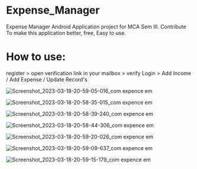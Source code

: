 # Expense_Manager
Expense Manager Android Application project for MCA Sem III.
Contribute To make this application better, free, Easy to use.

# How to use:
register > open verification link in your mailbox > verify 
Login > Add Income / Add Expense / Update Record's 

![Screenshot_2023-03-18-20-59-05-016_com expence em](https://user-images.githubusercontent.com/93309121/226115461-386664b0-de36-4d81-9451-2fe92f9349ac.jpg)


![Screenshot_2023-03-18-20-58-35-015_com expence em](https://user-images.githubusercontent.com/93309121/226115473-203fe8f5-c516-4458-846c-8493ec65146b.jpg)


![Screenshot_2023-03-18-20-58-39-240_com expence em](https://user-images.githubusercontent.com/93309121/226115487-db803fda-80ac-4dbd-8b91-2ba2ad521b48.jpg)


![Screenshot_2023-03-18-20-58-44-306_com expence em](https://user-images.githubusercontent.com/93309121/226115501-e6368a46-6421-4704-8780-117082efc4ac.jpg)


![Screenshot_2023-03-18-20-59-20-026_com expence em](https://user-images.githubusercontent.com/93309121/226115510-4ff3907c-af5f-43bc-a480-24a664e4e8c4.jpg)


![Screenshot_2023-03-18-20-59-09-637_com expence em](https://user-images.githubusercontent.com/93309121/226115518-c9d753bb-2596-4b1e-a8bc-24c7f1048066.jpg)


![Screenshot_2023-03-18-20-59-15-179_com expence em](https://user-images.githubusercontent.com/93309121/226115522-a61e5b44-29a9-48c8-9a0a-ab32de19cb02.jpg)
